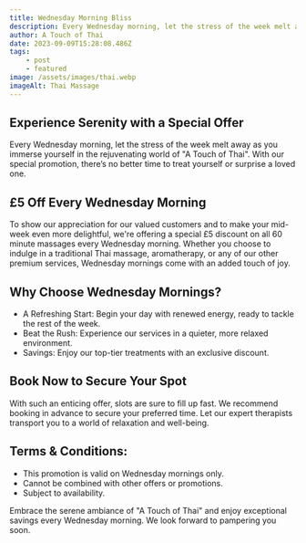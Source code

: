 ```yaml
---
title: Wednesday Morning Bliss
description: Every Wednesday morning, let the stress of the week melt away as you immerse yourself in the rejuvenating world of A Touch of Thai. With our special promotion, there’s no better time to treat yourself or surprise a loved one.
author: A Touch of Thai
date: 2023-09-09T15:28:08.486Z
tags:
    - post
    - featured
image: /assets/images/thai.webp
imageAlt: Thai Massage
---
```


## Experience Serenity with a Special Offer

Every Wednesday morning, let the stress of the week melt away as you immerse yourself in the rejuvenating world of "A Touch of Thai". With our special promotion, there’s no better time to treat yourself or surprise a loved one.

## £5 Off Every Wednesday Morning

To show our appreciation for our valued customers and to make your mid-week even more delightful, we're offering a special £5 discount on all 60 minute massages every Wednesday morning. Whether you choose to indulge in a traditional Thai massage, aromatherapy, or any of our other premium services, Wednesday mornings come with an added touch of joy.

## Why Choose Wednesday Mornings?

-   A Refreshing Start: Begin your day with renewed energy, ready to tackle the rest of the week.
-   Beat the Rush: Experience our services in a quieter, more relaxed environment.
-   Savings: Enjoy our top-tier treatments with an exclusive discount.

## Book Now to Secure Your Spot

With such an enticing offer, slots are sure to fill up fast. We recommend booking in advance to secure your preferred time. Let our expert therapists transport you to a world of relaxation and well-being.

## Terms & Conditions:

-   This promotion is valid on Wednesday mornings only.
-   Cannot be combined with other offers or promotions.
-   Subject to availability.

Embrace the serene ambiance of "A Touch of Thai" and enjoy exceptional savings every Wednesday morning. We look forward to pampering you soon.
